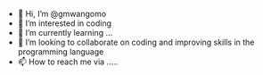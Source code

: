 - 👋 Hi, I’m @gmwangomo
- 👀 I’m interested in coding
- 🌱 I’m currently learning ...
- 💞️ I’m looking to collaborate on coding and improving skills in the programming language
- 📫 How to reach me via .....

<!---
gmwangomo/gmwangomo is a ✨ special ✨ repository because its `README.md` (this file) appears on your GitHub profile.
You can click the Preview link to take a look at your changes.
--->
